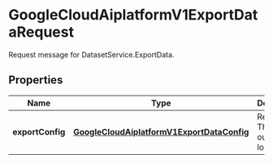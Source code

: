 

# GoogleCloudAiplatformV1ExportDataRequest

Request message for DatasetService.ExportData.

## Properties

| Name | Type | Description | Notes |
|------------ | ------------- | ------------- | -------------|
|**exportConfig** | [**GoogleCloudAiplatformV1ExportDataConfig**](GoogleCloudAiplatformV1ExportDataConfig.md) | Required. The desired output location. |  [optional] |



